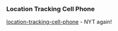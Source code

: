 ### Location Tracking Cell Phone

[location-tracking-cell-phone](https://www.nytimes.com/interactive/2019/12/19/opinion/location-tracking-cell-phone.html) - NYT again!
